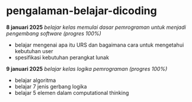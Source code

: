 # pengalaman-belajar-dicoding

**8 januari 2025**
*belajar kelas memulai dasar pemrograman untuk menjadi pengembang software (progres 100%)* </br>
* belajar mengenai apa itu URS dan bagaimana cara untuk mengetahui kebutuhan user
* spesifikasi kebutuhan perangkat lunak

**9 januari 2025**
*belajar kelas logika pemrograman (progres 100%)* </br>
* belajar algoritma
* belajar 7 jenis gerbang logika
* belajar 5 elemen dalam computational thinking

